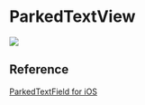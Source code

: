 # ParkedTextView

![](https://github.com/gotokatsuya/ParkedTextView/blob/master/doc/demo-gif.gif)


## Reference
[ParkedTextField for iOS](https://github.com/gmertk/ParkedTextField)
